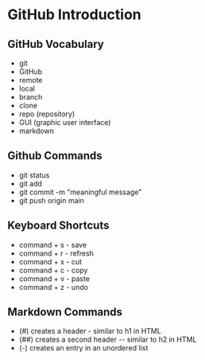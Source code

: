 # GitHub Introduction

## GitHub Vocabulary
- git
- GitHub
- remote
- local
- branch
- clone
- repo (repository)
- GUI (graphic user interface)
- markdown

## Github Commands
- git status
- git add <file-name>
- git commit -m "meaningful message"
- git push origin main

## Keyboard Shortcuts
- command + s - save
- command + r - refresh
- command + x - cut
- command + c - copy
- command + v - paste
- command + z - undo

## Markdown Commands
- (#) creates a header - similar to h1 in HTML
- (##) creates a second header -- similar to h2 in HTML
- (-) creates an entry in an unordered list